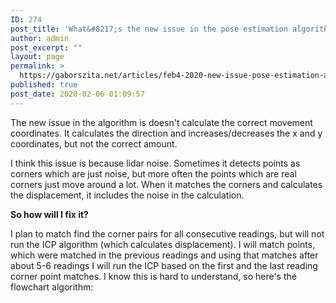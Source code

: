 ```yaml
---
ID: 274
post_title: 'What&#8217;s the new issue in the pose estimation algorithm?'
author: admin
post_excerpt: ""
layout: page
permalink: >
  https://gaborszita.net/articles/feb4-2020-new-issue-pose-estimation-algorithm/
published: true
post_date: 2020-02-06 01:09:57
---
```

<!-- wp:paragraph -->
<p>The new issue in the algorithm is doesn't calculate the correct movement coordinates. It calculates the direction and increases/decreases the x and y coordinates, but not the correct amount.</p>
<!-- /wp:paragraph -->

<!-- wp:paragraph -->
<p>I think this issue is because lidar noise. Sometimes it detects points as corners which are just noise, but more often the points which are real corners just move around a lot. When it matches the corners and calculates the displacement, it includes the noise in the calculation.</p>
<!-- /wp:paragraph -->

<!-- wp:paragraph -->
<p><strong>So how will I fix it?</strong></p>
<!-- /wp:paragraph -->

<!-- wp:paragraph -->
<p>I plan to match find the corner pairs for all consecutive readings, but will not run the ICP algorithm (which calculates displacement). I will match points, which were matched in the previous readings and using that matches after about 5-6 readings I will run the ICP based on the first and the last reading corner point matches. I know this is hard to understand, so here's the flowchart algorithm:</p>
<!-- /wp:paragraph -->

<!-- wp:image {"id":276,"sizeSlug":"large"} -->
<figure class="wp-block-image size-large"><img src="https://gaborszita.net/wp-content/uploads/2020/02/pose-algorithm-flowchart-v2.jpg" alt="" class="wp-image-276"/></figure>
<!-- /wp:image -->